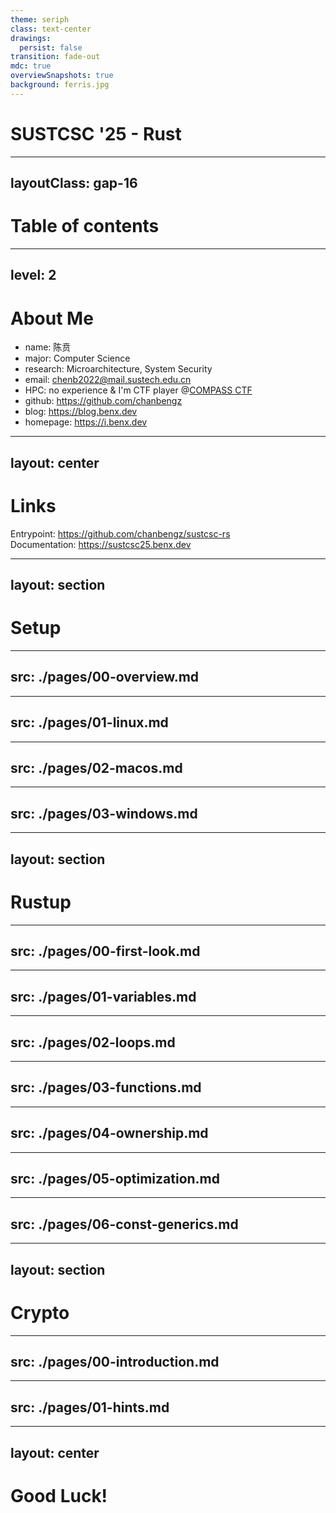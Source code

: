 ```yaml
---
theme: seriph
class: text-center
drawings:
  persist: false
transition: fade-out
mdc: true
overviewSnapshots: true
background: ferris.jpg
---
```

# SUSTCSC '25 - Rust

---
layoutClass: gap-16
---
# Table of contents

<Toc v-click minDepth="1" maxDepth="5" columns="2"></Toc>

---
level: 2
---
# About Me

- name: 陈贲
- major: Computer Science
- research: Microarchitecture, System Security
- email: chenb2022@mail.sustech.edu.cn
- HPC: no experience & I'm CTF player @[COMPASS CTF](https://www.compassc.tf)
- github: https://github.com/chanbengz
- blog: https://blog.benx.dev
- homepage: https://i.benx.dev

---
layout: center
---
# Links
Entrypoint: https://github.com/chanbengz/sustcsc-rs<br>
Documentation: https://sustcsc25.benx.dev

---
layout: section
---
# Setup

---
src: ./pages/00-overview.md
---

---
src: ./pages/01-linux.md
---

---
src: ./pages/02-macos.md
---

---
src: ./pages/03-windows.md
---

---
layout: section
---
# Rustup

---
src: ./pages/00-first-look.md
---

---
src: ./pages/01-variables.md
---

---
src: ./pages/02-loops.md
---

---
src: ./pages/03-functions.md
---

---
src: ./pages/04-ownership.md
---

---
src: ./pages/05-optimization.md
---

---
src: ./pages/06-const-generics.md
---

---
layout: section
---
# Crypto

---
src: ./pages/00-introduction.md
---

---
src: ./pages/01-hints.md
---

---
layout: center
---
# Good Luck!
